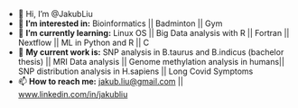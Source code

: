 - 👋 Hi, I’m @JakubLiu
- 👀 **I’m interested in:**  Bioinformatics  ||  Badminton  ||  Gym
- 🌱 **I’m currently learning:**   Linux OS  ||  Big Data analysis with R  ||  Fortran ||  Nextflow  ||  ML in Python and R || C
- 🌱 **My current work is:**   SNP analysis in B.taurus and B.indicus (bachelor thesis)  ||  MRI Data analysis  || Genome methylation analysis in humans||  SNP distribution analysis in H.sapiens  ||  Long Covid Symptoms
- 📫 **How to reach me:**  jakub.liu@gmail.com  ||  www.linkedin.com/in/jakubliu

<!---
JakubLiu/JakubLiu is a ✨ special ✨ repository because its `README.md` (this file) appears on your GitHub profile.
You can click the Preview link to take a look at your changes.
--->

